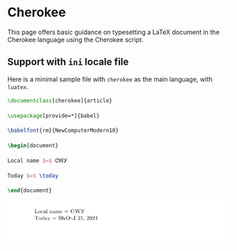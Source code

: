 # Cherokee

This page offers basic guidance on typesetting a LaTeX document in the
Cherokee language using the Cherokee script.

## Support with `ini` locale file

Here is a minimal sample file with `cherokee` as the main language, with `luatex`.

```tex
\documentclass[cherokee]{article}

\usepackage[provide=*]{babel}

\babelfont{rm}{NewComputerModern10}

\begin{document}

Local name $=$ ᏣᎳᎩ

Today $=$ \today

\end{document}
```

![](../media/locale-cherokee.png)